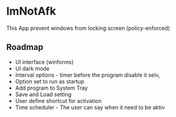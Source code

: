 # ImNotAfk
This App prevent windows from locking screen (policy-enforced)

## Roadmap
* UI interface (winforms)
* UI dark mode
* Interval options - timer before the program disable it selv, 
* Option set to run as startup
* Add program to System Tray
* Save and Load setting
* User define shortcut for activation
* Time scheduler - The user can say when it need to be aktiv
